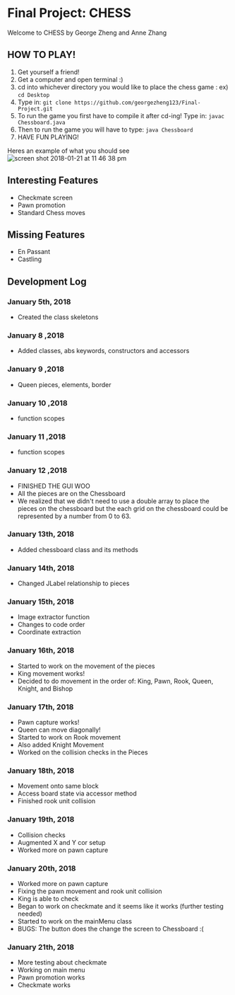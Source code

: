 # <b> Final Project: CHESS </b>
Welcome to CHESS by George Zheng and Anne Zhang
## HOW TO PLAY!
1. Get yourself a friend!
2. Get a computer and open terminal :)
3. cd into whichever directory you would like to place the chess game : ex) ``` cd Desktop ```
4. Type in: ```git clone https://github.com/georgezheng123/Final-Project.git```
5. To run the game you first have to compile it after cd-ing! Type in: ```javac Chessboard.java```
6. Then to run the game you will have to type: ```java Chessboard```
7. HAVE FUN PLAYING!

Heres an example of what you should see
![screen shot 2018-01-21 at 11 46 38 pm](https://user-images.githubusercontent.com/33818024/35205765-c022ad9a-ff05-11e7-9461-5d58df0dc3a2.png)

## Interesting Features
* Checkmate screen
* Pawn promotion
* Standard Chess moves

## Missing Features
* En Passant
* Castling

## Development Log
### January 5th, 2018
* Created the class skeletons
### January 8 ,2018
* Added classes, abs keywords, constructors and accessors
### January 9 ,2018
* Queen pieces, elements, border
### January 10 ,2018
* function scopes
### January 11 ,2018
* function scopes
### January 12 ,2018
* FINISHED THE GUI WOO
* All the pieces are on the Chessboard
* We realized that we didn't need to use a double array to place the pieces on the chessboard but the each grid on the chessboard could be represented by a number from 0 to 63.
### January 13th, 2018
* Added chessboard class and its methods
### January 14th, 2018
* Changed JLabel relationship to pieces
### January 15th, 2018
* Image extractor function
* Changes to code order
* Coordinate extraction
### January 16th, 2018
* Started to work on the movement of the pieces
* King movement works!
* Decided to do movement in the order of: King, Pawn, Rook, Queen, Knight, and Bishop
### January 17th, 2018
* Pawn capture works!
* Queen can move diagonally!
* Started to work on Rook movement
* Also added Knight Movement
* Worked on the collision checks in the Pieces
### January 18th, 2018
* Movement onto same block
* Access board state via accessor method
* Finished rook unit collision
### January 19th, 2018
* Collision checks 
* Augmented X and Y cor setup
* Worked more on pawn capture
### January 20th, 2018
* Worked more on pawn capture
* Fixing the pawn movement and rook unit collision
* King is able to check
* Began to work on checkmate and it seems like it works (further testing needed)
* Started to work on the mainMenu class
* BUGS: The button does the change the screen to Chessboard :( 
### January 21th, 2018
* More testing about checkmate
* Working on main menu
* Pawn promotion works
* Checkmate works



